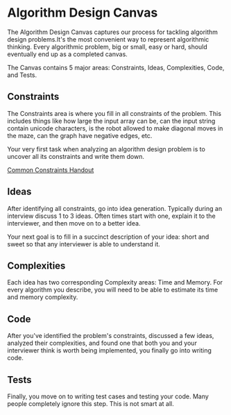 

# Algorithm Design Canvas

The Algorithm Design Canvas captures our process for tackling algorithm design problems.It's the most convenient way to represent algorithmic thinking. Every algorithmic problem, big or small, easy or hard, should eventually end up as a completed canvas.

The Canvas contains 5 major areas: Constraints, Ideas, Complexities, Code, and Tests. 

## Constraints

The Constraints area is where you fill in all constraints of the problem. This includes things like how large the input array can be, can the input string contain unicode characters, is the robot allowed to make diagonal moves in the maze, can the graph have negative edges, etc.

Your very first task when analyzing an algorithm design problem is to uncover all its constraints and write them down.

[Common Constraints Handout](./Common_Constraints_Handout.md)

## Ideas

After identifying all constraints, go into idea generation. Typically during an interview discuss 1 to 3 ideas. Often times start with one, explain it to the interviewer, and then move on to a better idea.

Your next goal is to fill in a succinct description of your idea: short and sweet so that any interviewer is able to understand it.

## Complexities

Each idea has two corresponding Complexity areas: Time and Memory. For every algorithm you describe, you will need to be able to estimate its time and memory complexity.

## Code

After you've identified the problem's constraints, discussed a few ideas, analyzed their complexities, and found one that both you and your interviewer think is worth being implemented, you finally go into writing code.

## Tests

Finally, you move on to writing test cases and testing your code. Many people completely ignore this step. This is not smart at all.